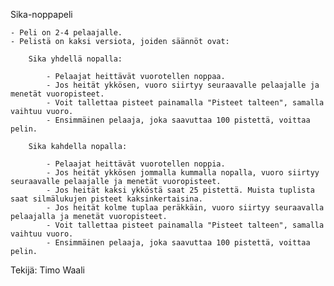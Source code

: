 Sika-noppapeli

    - Peli on 2-4 pelaajalle.
    - Pelistä on kaksi versiota, joiden säännöt ovat:

        Sika yhdellä nopalla:

            - Pelaajat heittävät vuorotellen noppaa.
            - Jos heität ykkösen, vuoro siirtyy seuraavalle pelaajalle ja menetät vuoropisteet.
            - Voit tallettaa pisteet painamalla "Pisteet talteen", samalla vaihtuu vuoro.
            - Ensimmäinen pelaaja, joka saavuttaa 100 pistettä, voittaa pelin.

        Sika kahdella nopalla:

            - Pelaajat heittävät vuorotellen noppia.
            - Jos heität ykkösen jommalla kummalla nopalla, vuoro siirtyy seuraavalle pelaajalle ja menetät vuoropisteet.
            - Jos heität kaksi ykköstä saat 25 pistettä. Muista tuplista saat silmälukujen pisteet kaksinkertaisina.
            - Jos heität kolme tuplaa peräkkäin, vuoro siirtyy seuraavalla pelaajalla ja menetät vuoropisteet.
            - Voit tallettaa pisteet painamalla "Pisteet talteen", samalla vaihtuu vuoro.
            - Ensimmäinen pelaaja, joka saavuttaa 100 pistettä, voittaa pelin.

Tekijä: Timo Waali